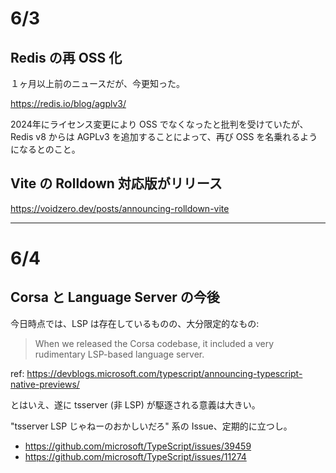 # 6/3

## Redis の再 OSS 化

１ヶ月以上前のニュースだが、今更知った。

https://redis.io/blog/agplv3/

2024年にライセンス変更により OSS でなくなったと批判を受けていたが、Redis v8 からは AGPLv3 を追加することによって、再び OSS を名乗れるようになるとのこと。

## Vite の Rolldown 対応版がリリース

https://voidzero.dev/posts/announcing-rolldown-vite

---

# 6/4

## Corsa と Language Server の今後

今日時点では、LSP は存在しているものの、大分限定的なもの:

> When we released the Corsa codebase, it included a very rudimentary LSP-based language server.

ref: https://devblogs.microsoft.com/typescript/announcing-typescript-native-previews/

とはいえ、遂に tsserver (非 LSP) が駆逐される意義は大きい。

"tsserver LSP じゃねーのおかしいだろ" 系の Issue、定期的に立つし。

- https://github.com/microsoft/TypeScript/issues/39459
- https://github.com/microsoft/TypeScript/issues/11274
